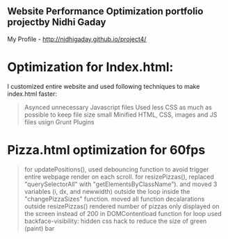 ## Website Performance Optimization portfolio projectby Nidhi Gaday

My Profile - http://nidhigaday.github.io/project4/

# Optimization for Index.html:
I customized entire website and used following techniques to make index.html faster:
> Asynced unnecessary Javascript files
> Used less CSS as much as possible to keep file size small
> Minified HTML, CSS, images and JS files usign Grunt Plugins
 
# Pizza.html optimization for 60fps
> for updatePositions(), used debouncing function to avoid trigger entire webpage render on each scroll.
> for resizePizzas(), replaced "querySelectorAll" with "getElementsByClassName"). and  moved 3 variables (i, dx, and newwidth) outside the loop inside the "changePizzaSizes" function.
> moved all function decalarations outside resizePizzas()
> rendered number of pizzas only displayed on the screen instead of 200 in DOMContentload function for loop
> used backface-visibility: hidden css hack to reduce the size of green (paint) bar
